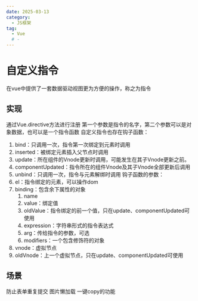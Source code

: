 ```yaml
---
date: 2025-03-13
category:
  - JS框架
tag:
  - Vue
  # - 
---
```


# 自定义指令
在vue中提供了一套数据驱动视图更为方便的操作，称之为指令

## 实现
通过Vue.directive方法进行注册
第一个参数是指令的名字，第二个参数可以是对象数据，也可以是一个指令函数
自定义指令也存在钩子函数：
1. bind：只调用一次，指令第一次绑定到元素时调用
2. inserted：被绑定元素插入父节点时调用
3. update：所在组件的Vnode更新时调用，可能发生在其子Vnode更新之前。
4. componentUpdated：指令所在的组件Vnode及其子Vnode全部更新后调用
5. unbind：只调用一次，指令与元素解绑时调用
钩子函数的参数：
1. el：指令绑定的元素，可以操作dom
2. binding：包含余下属性的对象
    1. name
    2. value：绑定值
    3. oldValue：指令绑定的前一个值，只在update、componentUpdated可使用
    4. expression：字符串形式的指令表达式
    5. arg：传给指令的参数，可选
    6. modifiers：一个包含修饰符的对象
3. vnode：虚拟节点
4. oldVnode：上一个虚拟节点，只在update、componentUpdated可使用

## 场景
防止表单重复提交
图片懒加载
一键copy的功能